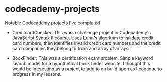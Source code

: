 # codecademy-projects
Notable Codecademy projects I've completed

- CreditcardChecker: This was a challenge project in Codecademy's JavaScript Syntax II course. Uses Luhn's algorithm to validate credit card numbers, then identifies invalid credit card numbers and the credit card companies they belong to from and array of arrays.

- BookFinder: This was a certification exam problem. Simple keyword search model for a hypothetical book finder website. I thought this would be interesting as a project to add to an build upon as I continue to progress in my lessons.

